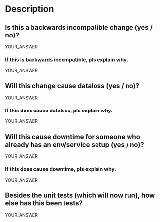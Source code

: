 # Description

<!-- Please use this template to file a pull request for opta and provide as much info as possible. 
Not doing so may result in your bug not being addressed in a timely manner. Thank you!-->

## Is this a backwards incompatible change (yes / no)?
YOUR_ANSWER

### If this is backwards incompatible, pls explain why.
YOUR_ANSWER

## Will this change cause dataloss (yes / no)?
YOUR_ANSWER

### If this does cause dataloss, pls explain why.
YOUR_ANSWER

## Will this cause downtime for someone who already has an env/service setup (yes / no)?
YOUR_ANSWER

### If this does cause downtime, pls explain why.
YOUR_ANSWER

## Besides the unit tests (which will now run), how else has this been tests?
YOUR_ANSWER
